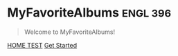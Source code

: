 <!-- _coverpage.md -->

# MyFavoriteAlbums <small>ENGL 396</small>

> Welcome to MyFavoriteAlbums!

[HOME TEST](#home-page)
[Get Started](whatis.md)
